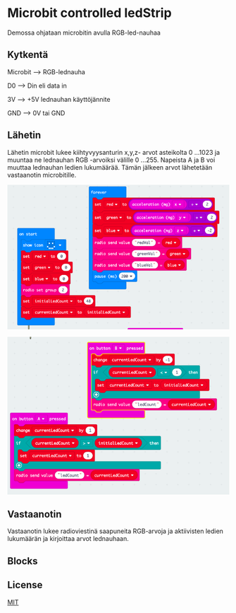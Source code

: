 # Microbit controlled ledStrip

Demossa ohjataan microbitin avulla RGB-led-nauhaa

## Kytkentä

Microbit --> RGB-lednauha

D0 --> Din eli data in

3V --> +5V lednauhan käyttöjännite

GND --> 0V tai GND

## Lähetin

Lähetin microbit lukee kiihtyvyysanturin x,y,z- arvot asteikolta 0 ...1023 ja muuntaa ne lednauhan RGB -arvoiksi välille 0 ...255. Napeista A ja B voi muuttaa lednauhan ledien lukumäärää. Tämän jälkeen arvot lähetetään vastaanotin microbitille.

![](images/img1.png)

![](images/img2.png)

## Vastaanotin
Vastaanotin lukee radioviestinä saapuneita RGB-arvoja ja aktiivisten ledien lukumäärän ja kirjoittaa arvot lednauhaan.

## Blocks

## License
[MIT](https://choosealicense.com/licenses/mit/)
